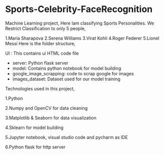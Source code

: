 # Sports-Celebrity-FaceRecognition
Machine Learning project, Here Iam classifying  Sports Personalities. We Restrict Classification to only 5 people,

1.Maria Sharapova
2.Serena Williams
3.Virat Kohli
4.Roger Federer
5.Lionel Messi
Here is the folder structure,

UI : This contains ui HTML code file 
* server: Python flask server
* model: Contains python notebook for model building
* google_image_scrapping: code to scrap google for images
* images_dataset: Dataset used for our model training

Technologies used in this project,

1.Python

2.Numpy and OpenCV for data cleaning

3.Matplotlib & Seaborn for data visualization

4.Sklearn for model building

5.Jupyter notebook, visual studio code and pycharm as IDE

6.Python flask for http server
